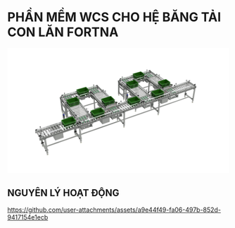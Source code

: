 # PHẦN MỀM WCS CHO HỆ BĂNG TẢI CON LĂN FORTNA

![Warehouse Control Systems](/assets/Fortna.2K.png)

## NGUYÊN LÝ HOẠT ĐỘNG





https://github.com/user-attachments/assets/a9e44f49-fa06-497b-852d-9417154e1ecb

